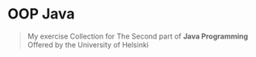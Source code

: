 # OOP Java

> My exercise Collection for The Second part of **Java Programming** Offered by the University of Helsinki
